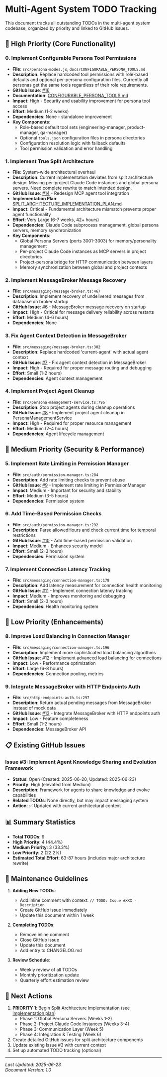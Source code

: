 # Multi-Agent System TODO Tracking

This document tracks all outstanding TODOs in the multi-agent system codebase, organized by priority and linked to GitHub issues.

## 🚨 High Priority (Core Functionality)

### 0. Implement Configurable Persona Tool Permissions
- **File**: `src/persona-modes.js`, `docs/CONFIGURABLE_PERSONA_TOOLS.md`
- **Description**: Replace hardcoded tool permissions with role-based defaults and optional per-persona configuration files. Currently all personas get the same tools regardless of their role requirements.
- **GitHub Issue**: [#16](https://github.com/jasonhanna/multi-agent/issues/16)
- **Documentation**: [CONFIGURABLE_PERSONA_TOOLS.md](docs/CONFIGURABLE_PERSONA_TOOLS.md)
- **Impact**: High - Security and usability improvement for persona tool access
- **Effort**: Medium (1-2 weeks)
- **Dependencies**: None - standalone improvement
- **Key Components**:
  - Role-based default tool sets (engineering-manager, product-manager, qa-manager)
  - Optional `tools.json` configuration files in persona directories
  - Configuration resolution logic with fallback defaults
  - Tool permission validation and error handling

### 1. Implement True Split Architecture
- **File**: System-wide architectural overhaul
- **Description**: Current implementation deviates from split architecture design. Missing per-project Claude Code instances and global persona servers. Need complete rewrite to match intended design.
- **GitHub Issue**: [#14](https://github.com/jasonhanna/multi-agent/issues/14) - Redesign MCP agent tool integration
- **Implementation Plan**: [SPLIT_ARCHITECTURE_IMPLEMENTATION_PLAN.md](docs/SPLIT_ARCHITECTURE_IMPLEMENTATION_PLAN.md)
- **Impact**: Critical - Fundamental architecture mismatch prevents proper agent functionality
- **Effort**: Very Large (6-7 weeks, 42+ hours)
- **Dependencies**: Claude Code subprocess management, global persona servers, memory synchronization
- **Key Components**:
  - Global Persona Servers (ports 3001-3003) for memory/personality management
  - Per-project Claude Code instances as MCP servers in project directories  
  - Project-persona bridge for HTTP communication between layers
  - Memory synchronization between global and project contexts

### 2. Implement MessageBroker Message Recovery
- **File**: `src/messaging/message-broker.ts:467`
- **Description**: Implement recovery of undelivered messages from database on broker startup
- **GitHub Issue**: [#6](https://github.com/jasonhanna/multi-agent/issues/6) - MessageBroker message recovery on startup
- **Impact**: High - Critical for message delivery reliability across restarts
- **Effort**: Medium (4-6 hours)
- **Dependencies**: None

### 3. Fix Agent Context Detection in MessageBroker  
- **File**: `src/messaging/message-broker.ts:302`
- **Description**: Replace hardcoded 'current-agent' with actual agent context
- **GitHub Issue**: [#7](https://github.com/jasonhanna/multi-agent/issues/7) - Fix agent context detection in MessageBroker
- **Impact**: High - Required for proper message routing and debugging
- **Effort**: Small (1-2 hours)
- **Dependencies**: Agent context management

### 4. Implement Project Agent Cleanup
- **File**: `src/persona-management-service.ts:796`
- **Description**: Stop project agents during cleanup operations
- **GitHub Issue**: [#8](https://github.com/jasonhanna/multi-agent/issues/8) - Implement project agent cleanup in PersonaManagementService
- **Impact**: High - Required for proper resource management
- **Effort**: Medium (2-4 hours)
- **Dependencies**: Agent lifecycle management

## 🔶 Medium Priority (Security & Performance)

### 5. Implement Rate Limiting in Permission Manager
- **File**: `src/auth/permission-manager.ts:284`
- **Description**: Add rate limiting checks to prevent abuse
- **GitHub Issue**: [#9](https://github.com/jasonhanna/multi-agent/issues/9) - Implement rate limiting in PermissionManager
- **Impact**: Medium - Important for security and stability
- **Effort**: Medium (3-5 hours)
- **Dependencies**: Permission system

### 6. Add Time-Based Permission Checks
- **File**: `src/auth/permission-manager.ts:292`
- **Description**: Parse allowedHours and check current time for temporal restrictions
- **GitHub Issue**: [#10](https://github.com/jasonhanna/multi-agent/issues/10) - Add time-based permission validation
- **Impact**: Medium - Enhances security model
- **Effort**: Small (2-3 hours)
- **Dependencies**: Permission system

### 7. Implement Connection Latency Tracking
- **File**: `src/messaging/connection-manager.ts:178`
- **Description**: Add latency measurement for connection health monitoring
- **GitHub Issue**: [#11](https://github.com/jasonhanna/multi-agent/issues/11) - Implement connection latency tracking
- **Impact**: Medium - Improves monitoring and debugging
- **Effort**: Small (2-3 hours)
- **Dependencies**: Health monitoring system

## 🔷 Low Priority (Enhancements)

### 8. Improve Load Balancing in Connection Manager
- **File**: `src/messaging/connection-manager.ts:196`
- **Description**: Implement more sophisticated load balancing algorithms
- **GitHub Issue**: [#12](https://github.com/jasonhanna/multi-agent/issues/12) - Implement advanced load balancing for connections
- **Impact**: Low - Performance optimization
- **Effort**: Large (6-8 hours)
- **Dependencies**: Connection pooling, metrics

### 9. Integrate MessageBroker with HTTP Endpoints Auth
- **File**: `src/http-endpoints-auth.ts:297`
- **Description**: Return actual pending messages from MessageBroker instead of mock data
- **GitHub Issue**: [#13](https://github.com/jasonhanna/multi-agent/issues/13) - Integrate MessageBroker with HTTP endpoints auth
- **Impact**: Low - Feature completeness
- **Effort**: Small (1-2 hours)
- **Dependencies**: MessageBroker API

## 📋 Existing GitHub Issues

### Issue #3: Implement Agent Knowledge Sharing and Evolution Framework
- **Status**: Open (Created: 2025-06-20, Updated: 2025-06-23)
- **Priority**: High (elevated from Medium)
- **Description**: Framework for agents to share knowledge and evolve capabilities
- **Related TODOs**: None directly, but may impact messaging system
- **Action**: ✅ Updated with current architectural context

## 📊 Summary Statistics

- **Total TODOs**: 9
- **High Priority**: 4 (44.4%)
- **Medium Priority**: 3 (33.3%)
- **Low Priority**: 2 (22.2%)
- **Estimated Total Effort**: 63-87 hours (includes major architecture rewrite)

## 🔄 Maintenance Guidelines

1. **Adding New TODOs**: 
   - Add inline comment with context: `// TODO: Issue #XXX - Description`
   - Create GitHub issue immediately
   - Update this document within 1 week

2. **Completing TODOs**:
   - Remove inline comment
   - Close GitHub issue
   - Update this document
   - Add entry to CHANGELOG.md

3. **Review Schedule**:
   - Weekly review of all TODOs
   - Monthly prioritization update
   - Quarterly effort estimation review

## 📝 Next Actions

1. **PRIORITY 1**: Begin Split Architecture Implementation (see [implementation plan](docs/SPLIT_ARCHITECTURE_IMPLEMENTATION_PLAN.md))
   - Phase 1: Global Persona Servers (Weeks 1-2)
   - Phase 2: Project Claude Code Instances (Weeks 3-4)  
   - Phase 3: Communication Layer (Week 5)
   - Phase 4: Integration & Testing (Week 6)
2. Create detailed GitHub issues for split architecture components
3. Update existing Issue #3 with current context
4. Set up automated TODO tracking (optional)

---

*Last Updated: 2025-06-23*  
*Document Version: 1.0*